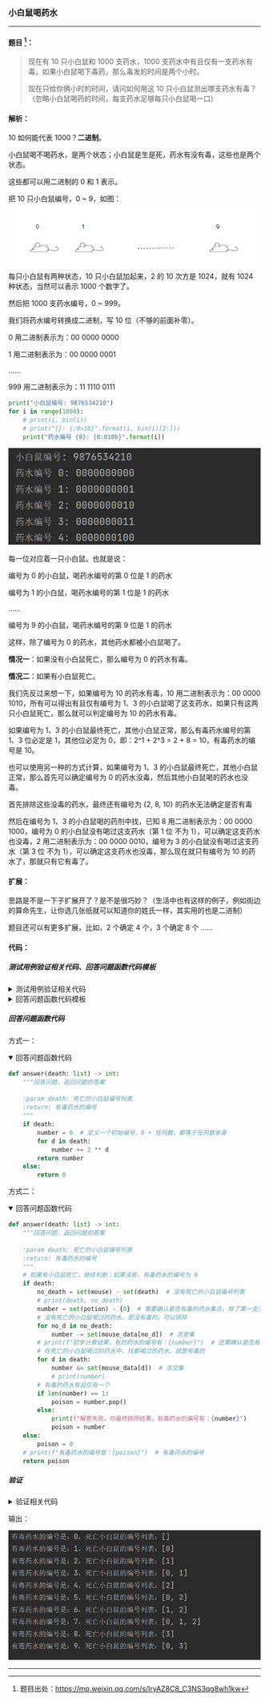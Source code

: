 ### 小白鼠喝药水


---


#### 题目 [^1]：

>现在有 10 只小白鼠和 1000 支药水，1000 支药水中有且仅有一支药水有毒，如果小白鼠喝下毒药，那么毒发的时间是两个小时。
>
>现在只给你俩小时的时间，请问如何用这 10 只小白鼠测出哪支药水有毒？（忽略小白鼠喝药的时间，每支药水足够每只小白鼠喝一口）

[^1]: 题目出处：https://mp.weixin.qq.com/s/lryAZ8C8_C3NS3qg8wh1kw

#### 解析：

10 如何能代表 1000？**二进制**。

小白鼠喝不喝药水，是两个状态；小白鼠是生是死，药水有没有毒，这些也是两个状态。

这些都可以用二进制的 0 和 1 表示。

把 10 只小白鼠编号，0 ~ 9，如图：

![图 1](images/14b590444e88f36faf4b9972397d5c3b4d72ab35738e42d5fe1a828d37f83f22.png)

每只小白鼠有两种状态，10 只小白鼠加起来，2 的 10 次方是 1024，就有 1024 种状态，当然可以表示 1000 个数字了。

然后把 1000 支药水编号，0 ~ 999。

我们将药水编号转换成二进制，写 10 位（不够的前面补零）。

0 用二进制表示为：00 0000 0000

1 用二进制表示为：00 0000 0001

……

999 用二进制表示为：11 1110 0111

```python
print("小白鼠编号: 9876534210")
for i in range(1000):
	# print(i, bin(i))
	# print("{}: {:0>10}".format(i, bin(i)[2:]))
	print("药水编号 {0}: {0:010b}".format(i))
```

![图 2](images/9c2262b17b10772ce55f37331c46c5fa73f2e845aba5b7ba2ab961d5867e32d8.png)


每一位对应着一只小白鼠。也就是说：

编号为 0 的小白鼠，喝药水编号的第 0 位是 1 的药水

编号为 1 的小白鼠，喝药水编号的第 1 位是 1 的药水

……

编号为 9 的小白鼠，喝药水编号的第 9 位是 1 的药水

这样，除了编号为 0 的药水，其他药水都被小白鼠喝了。

**情况一**：如果没有小白鼠死亡，那么编号为 0 的药水有毒。

**情况二**：如果有小白鼠死亡。

我们先反过来想一下，如果编号为 10 的药水有毒，10 用二进制表示为：00 0000 1010，所有可以得出有且仅有编号为 1、3 的小白鼠喝了这支药水，如果只有这两只小白鼠死亡，那么就可以判定编号为 10 的药水有毒。

如果编号为 1、3 的小白鼠最终死亡，其他小白鼠正常，那么有毒药水编号的第 1、3 位必定是 1，其他位必定为 0，即：2^1 + 2^3 = 2 + 8 = 10，有毒药水的编号是 10。

也可以使用另一种的方式计算，如果编号为 1、3 的小白鼠最终死亡，其他小白鼠正常，那么首先可以确定编号为 0 的药水没毒，然后其他小白鼠喝的药水也没毒。

首先排除这些没毒的药水，最终还有编号为 {2, 8, 10} 的药水无法确定是否有毒

然后在编号为 1、3 的小白鼠喝的药剂中找，已知 8 用二进制表示为：00 0000 1000，编号为 0 的小白鼠没有喝过这支药水（第 1 位 不为 1），可以确定这支药水也没毒，2 用二进制表示为：00 0000 0010，编号为 3 的小白鼠没有喝过这支药水（第 3 位 不为 1），可以确定这支药水也没毒，那么现在就只有编号为 10 的药水了，那就只有它有毒了。

#### 扩展：

思路是不是一下子扩展开了？是不是很巧妙？（生活中也有这样的例子，例如街边的算命先生，让你选几张纸就可以知道你的姓氏一样，其实用的也是二进制）

题目还可以有更多扩展，比如，2 个确定 4 个，3 个确定 8 个 ……

#### 代码：

##### 测试用例验证相关代码、回答问题函数代码模板

<details><summary>测试用例验证相关代码</summary>

```python
#!/usr/bin/env python3
# _*_ coding: utf-8 _*_
# 小白鼠喝药水

mouse_number = 10  # 小白鼠的数量
potion_number = 1000  # 药水的数量
mouse = list(range(mouse_number))  # 小白鼠的编号列表
potion = list(range(potion_number))  # 药水的编号列表
mouse_data = {i: [] for i in mouse}  # 记录每只小白鼠喝的药水编号
potion_data = {i: [] for i in potion}  # 记录每支药水被喝的小白鼠编号


def test_case():
	"""测试用例验证，假设每一支药水都有毒，分别验证结果"""
	# 实验，并记录实验数据：mouse_data、potion_data
	# print([bin(i) for i in potion[:10]])
	for index, p in enumerate(potion):
		p_bin = list(bin(p)[2:])  # 将编号转成二进制数，删除二进制的前缀：'0b'，再转成列表，方便颠倒
		# print(p, p_bin)
		for i, v in enumerate(reversed(p_bin)):
			if v == '1':  # 如果值为 '1'，说明这只小白鼠喝了这支药水，记录下来
				potion_data[index].append(i)
				mouse_data[i].append(p)
	# print("每支药水被喝的小白鼠编号：", [(k, v) for k, v in potion_data.items()], "\n")
	# print("每只小白鼠喝了哪些药水：", [(k, v) for k, v in mouse_data.items()], "\n")
	# print("每只小白鼠共喝了几支药水：", [(k, len(v)) for k, v in mouse_data.items()], "\n")

	# 假设每一支药水都有毒，通过有毒药水的编号、死亡小白鼠的编号列表，调用 answer() 函数验证结果
	for p in potion:
		death = potion_data[p]  # 喝了有毒药水的小白鼠死亡
		print(f"有毒药水的编号是：{p}，死亡小白鼠的编号列表：{death}")

		poison = answer(death)  # 调用回答问题函数

		# 验证你给的答案，是否正确
		if poison != p:
			print(f"回答错误，有毒的药水是第【{p}】支，你的答案是第【{poison}】支。")
			exit(1)
		# else:
		# 	print(f"回答正确，有毒的药水是第【{p}】支。")
```

</details>

<details><summary>回答问题函数代码模板</summary>

```python
def answer(death: list) -> int:
	"""回答问题，返回问题的答案

	:param death: 死亡的小白鼠编号列表
	:return: 有毒药水的编号
	"""
```

</details>

##### 回答问题函数代码

方式一：

<details open><summary>回答问题函数代码</summary>

```python
def answer(death: list) -> int:
	"""回答问题，返回问题的答案

	:param death: 死亡的小白鼠编号列表
	:return: 有毒药水的编号
	"""
	if death:
		number = 0  # 定义一个初始编号，0 + 任何数，都等于任何数本身
		for d in death:
			number += 2 ** d
		return number
	else:
		return 0
```

</details>

方式二：

<details open><summary>回答问题函数代码</summary>

```python
def answer(death: list) -> int:
	"""回答问题，返回问题的答案

	:param death: 死亡的小白鼠编号列表
	:return: 有毒药水的编号
	"""
	# 如果有小白鼠死亡，继续判断；如果没有，有毒药水的编号为 0
	if death:
		no_death = set(mouse) - set(death)  # 没有死亡的小白鼠编号列表
		# print(death, no_death)
		number = set(potion) - {0}  # 需要确认是否有毒的药水集合，除了第一支没毒（都没喝，还有小白鼠死亡，说明这支没毒），其他所有药水都有嫌疑
		# 没有死亡的小白鼠喝过的药水，是没有毒的，可以排除
		for no_d in no_death:
			number -= set(mouse_data[no_d])  # 求差集
		# print(f"初步计算结果，有的药水的编号有：{number}")  # 还需确认是否有毒的药水
		# 在死亡的小白鼠喝过的药水中，找都喝过的药水，就是有毒的
		for d in death:
			number &= set(mouse_data[d])  # 求交集
			# print(number)
		# 有毒的药水有且仅有一个
		if len(number) == 1:
			poison = number.pop()
		else:
			print(f"解答失败，你最终排除结果，有毒药水的编号有：{number}")
			poison = number
	else:
		poison = 0
	# print(f"有毒药水的编号是：{poison}")  # 有毒药水的编号
	return poison
```

</details>

##### 验证

<details><summary>验证相关代码</summary>

```python
if __name__ == '__main__':
	test_case()
```

</details>

输出：

![图 3](images/7a0270652d3ec061399715e554dbf55fa192e4364d2fef3659ace56a2def0a4f.png)


---

